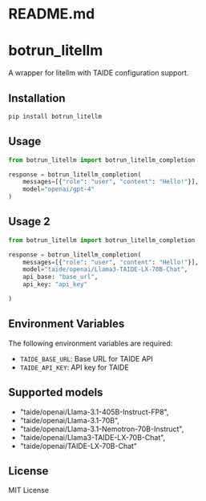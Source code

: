 # README.md
# botrun_litellm

A wrapper for litellm with TAIDE configuration support.

## Installation

```bash
pip install botrun_litellm
```

## Usage

```python
from botrun_litellm import botrun_litellm_completion

response = botrun_litellm_completion(
    messages=[{"role": "user", "content": "Hello!"}],
    model="openai/gpt-4"
)
```
## Usage 2
```python
from botrun_litellm import botrun_litellm_completion

response = botrun_litellm_completion(
    messages=[{"role": "user", "content": "Hello!"}],
    model="taide/openai/Llama3-TAIDE-LX-70B-Chat",
    api_base: "base_url",
    api_key: "api_key"

)
```


## Environment Variables

The following environment variables are required:

- `TAIDE_BASE_URL`: Base URL for TAIDE API
- `TAIDE_API_KEY`: API key for TAIDE

## Supported models
- "taide/openai/Llama-3.1-405B-Instruct-FP8",
- "taide/openai/Llama-3.1-70B",
- "taide/openai/Llama-3.1-Nemotron-70B-Instruct",
- "taide/openai/Llama3-TAIDE-LX-70B-Chat",
- "taide/openai/TAIDE-LX-70B-Chat"


## License

MIT License